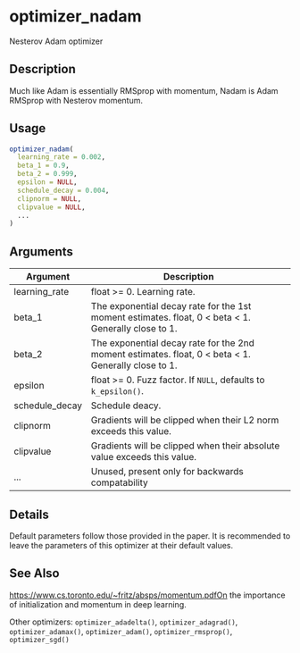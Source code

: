 # optimizer_nadam


Nesterov Adam optimizer




## Description

Much like Adam is essentially RMSprop with momentum, Nadam is Adam RMSprop
with Nesterov momentum.





## Usage
```r
optimizer_nadam(
  learning_rate = 0.002,
  beta_1 = 0.9,
  beta_2 = 0.999,
  epsilon = NULL,
  schedule_decay = 0.004,
  clipnorm = NULL,
  clipvalue = NULL,
  ...
)
```




## Arguments


Argument      |Description
------------- |----------------
learning_rate | float >= 0. Learning rate.
beta_1 | The exponential decay rate for the 1st moment estimates. float, 0 < beta < 1. Generally close to 1.
beta_2 | The exponential decay rate for the 2nd moment estimates. float, 0 < beta < 1. Generally close to 1.
epsilon | float >= 0. Fuzz factor. If ``NULL``, defaults to ``k_epsilon()``.
schedule_decay | Schedule deacy.
clipnorm | Gradients will be clipped when their L2 norm exceeds this value.
clipvalue | Gradients will be clipped when their absolute value exceeds this value.
... | Unused, present only for backwards compatability




## Details

Default parameters follow those provided in the paper. It is
recommended to leave the parameters of this optimizer at their default
values.







## See Also

https://www.cs.toronto.edu/~fritz/absps/momentum.pdfOn the importance of initialization and momentum in deep learning.

Other optimizers: 
`optimizer_adadelta()`,
`optimizer_adagrad()`,
`optimizer_adamax()`,
`optimizer_adam()`,
`optimizer_rmsprop()`,
`optimizer_sgd()`



